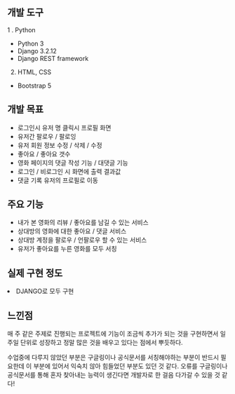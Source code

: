 ## 개발 도구
1 . Python
- Python 3
- Django 3.2.12
- Django REST framework
2. HTML, CSS
- Bootstrap 5

## 개발 목표 

- 로그인시 유저 명 클릭시 프로필 화면
- 유저간 팔로우 / 팔로잉
- 유저 회원 정보 수정 / 삭제 / 수정
- 좋아요 / 좋아요 갯수
- 영화 페이지의 댓글 작성 기능 / 대댓글 기능
- 로그인 / 비로그인 시 화면에 출력 결과값
- 댓글 기록 유저의 프로필로 이동

## 주요 기능
- 내가 본 영화의 리뷰 / 좋아요를 남길 수 있는 서비스
- 상대방의 영화에 대한 좋아요 / 댓글 서비스
- 상대방 계정을 팔로우 / 언팔로우 할 수 있는 서비스
- 유저가 좋아요를 누른 영화를 모두 서칭

## 실제 구현 정도
<LI> DJANGO로 모두 구현


## 느낀점
매 주 같은 주제로 진행되는 프로젝트에 기능이 조금씩 추가가 되는 것을 구현하면서 일주일 단위로 성장하고 정말 많은 것을 배우고 있다는 점에서 뿌듯하다. 

수업중에 다루지 않았던 부분은 구글링이나 공식문서를 서칭해야하는 부분이 반드시 필요한데 이 부분에 있어서 익숙치 않아 힘들었던 부분도 있던 것 같다. 
오류를 구글링이나 공식문서를 통해 혼자 찾아내는 능력이 생긴다면 개발자로 한 걸음 다가갈 수 있을 것 같다!